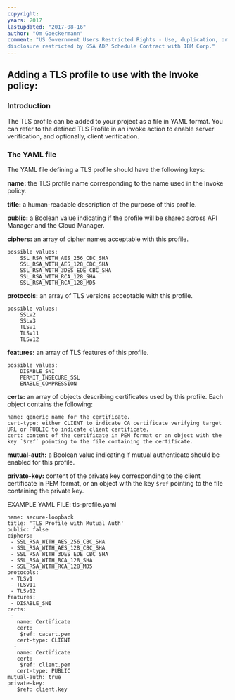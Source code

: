 ```yaml
---
copyright:
years: 2017
lastupdated: "2017-08-16"
author: "Om Goeckermann"
comment: "US Government Users Restricted Rights - Use, duplication, or
disclosure restricted by GSA ADP Schedule Contract with IBM Corp."
---
```

## Adding a TLS profile to use with the Invoke policy:

### Introduction
The TLS profile can be added to your project as a file in YAML format. You can refer to the defined TLS Profile in an invoke action to enable server
verification, and optionally, client verification.

### The YAML file
The YAML file defining a TLS profile should have the following keys:

**name:** the TLS profile name corresponding to the name used in the Invoke policy.

**title:** a human-readable description of the purpose of this profile.

**public:** a Boolean value indicating if the profile will be shared across API Manager and the Cloud Manager.

**ciphers:** an array of cipher names acceptable with this profile.  

    possible values:  
        SSL_RSA_WITH_AES_256_CBC_SHA  
        SSL_RSA_WITH_AES_128_CBC_SHA  
        SSL_RSA_WITH_3DES_EDE_CBC_SHA  
        SSL_RSA_WITH_RCA_128_SHA  
        SSL_RSA_WITH_RCA_128_MD5  

**protocols:** an array of TLS versions acceptable with this profile.  

    possible values:  
        SSLv2  
        SSLv3  
        TLSv1  
        TLSv11  
        TLSv12  
 
**features:** an array of TLS features of this profile.  

    possible values:  
        DISABLE_SNI  
        PERMIT_INSECURE_SSL  
        ENABLE_COMPRESSION  

**certs:** an array of objects describing certificates used by this profile. Each object contains the following:  

    name: generic name for the certificate.  
    cert-type: either CLIENT to indicate CA certificate verifying target URL or PUBLIC to indicate client certificate.  
    cert: content of the certificate in PEM format or an object with the key `$ref` pointing to the file containing the certificate.  

**mutual-auth:** a Boolean value indicating if mutual authenticate should be enabled for this profile.

**private-key:** content of the private key corresponding to the client certificate in PEM format, or an object with the key `$ref` pointing to the file containing the private key.

EXAMPLE YAML FILE: tls-profile.yaml
```
name: secure-loopback
title: 'TLS Profile with Mutual Auth'
public: false
ciphers:
 - SSL_RSA_WITH_AES_256_CBC_SHA
 - SSL_RSA_WITH_AES_128_CBC_SHA
 - SSL_RSA_WITH_3DES_EDE_CBC_SHA
 - SSL_RSA_WITH_RCA_128_SHA
 - SSL_RSA_WITH_RCA_128_MD5
protocols:
 - TLSv1
 - TLSv11
 - TLSv12
features:
 - DISABLE_SNI
certs:
 - 
   name: Certificate
   cert:
    $ref: cacert.pem
   cert-type: CLIENT
  -
   name: Certificate
   cert:
    $ref: client.pem
   cert-type: PUBLIC
mutual-auth: true
private-key:
   $ref: client.key
```

